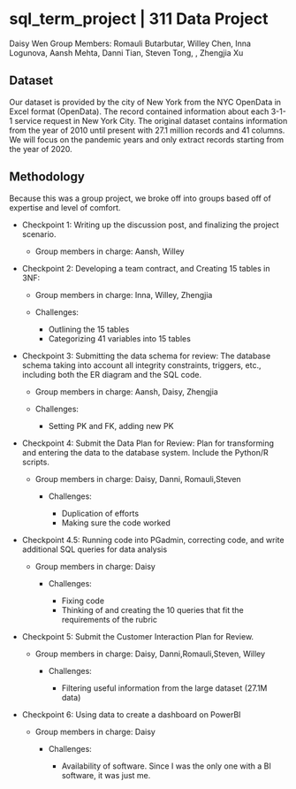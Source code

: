# sql_term_project | 311 Data Project
Daisy Wen
Group Members: Romauli Butarbutar, Willey Chen, Inna Logunova, Aansh Mehta, Danni Tian, Steven Tong, , Zhengjia Xu

## Dataset

Our dataset is provided by the city of New York from the NYC OpenData in Excel format (OpenData). The record contained information about each 3-1-1 service request in New York City. The original dataset contains information from the year of 2010 until present with 27.1 million records and 41 columns. We will focus on the pandemic years and only extract records starting from the year of 2020. 

## Methodology 

Because this was a group project, we broke off into groups based off of expertise and level of comfort.

* Checkpoint 1: Writing up the discussion post, and finalizing the project scenario. 

	* Group members in charge: Aansh, Willey

* Checkpoint 2: Developing a team contract, and Creating 15 tables in 3NF:
	* Group members in charge: Inna, Willey, Zhengjia
	
	* Challenges:
	
		* Outlining the 15 tables
		* Categorizing 41 variables into 15 tables
	
* Checkpoint 3: Submitting the data schema for review: The database schema taking into account all integrity constraints, triggers, etc., including both the ER diagram and the SQL code.

	* Group members in charge: Aansh, Daisy, Zhengjia
	
	* Challenges:
	
		* Setting PK and FK, adding new PK

* Checkpoint 4: Submit the Data Plan for Review: Plan for transforming and entering the data to the database system. Include the Python/R scripts.

	* Group members in charge: Daisy, Danni, Romauli,Steven
	
		* Challenges:
		
			* Duplication of efforts 
			* Making sure the code worked

* Checkpoint 4.5: Running code into PGadmin, correcting code, and write additional SQL queries for data analysis

	* Group members in charge: Daisy
	
		* Challenges:
		
			* Fixing code
			* Thinking of and creating the 10 queries that fit the requirements of the rubric
	
* Checkpoint 5: Submit the Customer Interaction Plan for Review. 

	* Group members in charge: Daisy, Danni,Romauli,Steven, Willey

		* Challenges:
		
			* Filtering useful information from the large dataset (27.1M data)

* Checkpoint 6: Using data to create a dashboard on PowerBI

	* Group members in charge: Daisy
	
		* Challenges:
		
			* Availability of software. Since I was the only one with a BI software, it was just me. 
		

